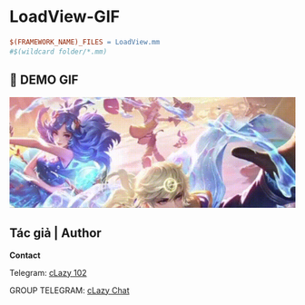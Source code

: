 # LoadView-GIF


```makefile
$(FRAMEWORK_NAME)_FILES = LoadView.mm 
#$(wildcard folder/*.mm) 
```

## 📸 DEMO GIF

![Demo Alert](https://raw.githubusercontent.com/cLazy102/Alert-ios-Object-C/main/IMG_4719.gif)



## Tác giả | Author

**Contact**

Telegram: [cLazy 102](https://t.me/lazyvna)  

GROUP TELEGRAM: [cLazy Chat](https://t.me/clazychat)  


